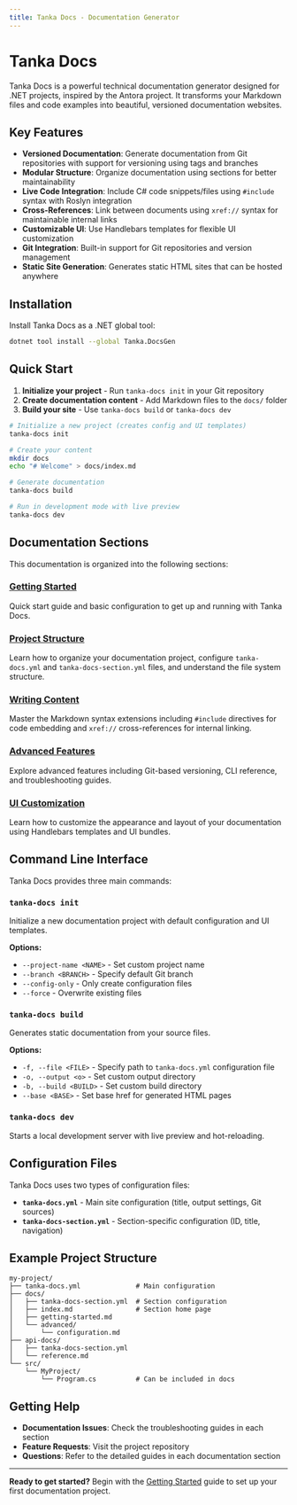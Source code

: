```yaml
---
title: Tanka Docs - Documentation Generator
---
```


# Tanka Docs

Tanka Docs is a powerful technical documentation generator designed for .NET projects, inspired by the Antora project. It transforms your Markdown files and code examples into beautiful, versioned documentation websites.

## Key Features

- **Versioned Documentation**: Generate documentation from Git repositories with support for versioning using tags and branches
- **Modular Structure**: Organize documentation using sections for better maintainability
- **Live Code Integration**: Include C# code snippets/files using `#include` syntax with Roslyn integration
- **Cross-References**: Link between documents using `xref://` syntax for maintainable internal links
- **Customizable UI**: Use Handlebars templates for flexible UI customization
- **Git Integration**: Built-in support for Git repositories and version management
- **Static Site Generation**: Generates static HTML sites that can be hosted anywhere

## Installation

Install Tanka Docs as a .NET global tool:

```bash
dotnet tool install --global Tanka.DocsGen
```

## Quick Start

1. **Initialize your project** - Run `tanka-docs init` in your Git repository
2. **Create documentation content** - Add Markdown files to the `docs/` folder
3. **Build your site** - Use `tanka-docs build` or `tanka-docs dev`

```bash
# Initialize a new project (creates config and UI templates)
tanka-docs init

# Create your content
mkdir docs
echo "# Welcome" > docs/index.md

# Generate documentation
tanka-docs build

# Run in development mode with live preview
tanka-docs dev
```

## Documentation Sections

This documentation is organized into the following sections:

### [Getting Started](xref://getting-started:index.md)
Quick start guide and basic configuration to get up and running with Tanka Docs.

### [Project Structure](xref://project-structure:index.md)
Learn how to organize your documentation project, configure `tanka-docs.yml` and `tanka-docs-section.yml` files, and understand the file system structure.

### [Writing Content](xref://writing-content:index.md)
Master the Markdown syntax extensions including `#include` directives for code embedding and `xref://` cross-references for internal linking.

### [Advanced Features](xref://advanced:index.md)
Explore advanced features including Git-based versioning, CLI reference, and troubleshooting guides.

### [UI Customization](xref://customization:index.md)
Learn how to customize the appearance and layout of your documentation using Handlebars templates and UI bundles.

## Command Line Interface

Tanka Docs provides three main commands:

### `tanka-docs init`
Initialize a new documentation project with default configuration and UI templates.

**Options:**
- `--project-name <NAME>` - Set custom project name
- `--branch <BRANCH>` - Specify default Git branch
- `--config-only` - Only create configuration files
- `--force` - Overwrite existing files

### `tanka-docs build`
Generates static documentation from your source files.

**Options:**
- `-f, --file <FILE>` - Specify path to `tanka-docs.yml` configuration file
- `-o, --output <o>` - Set custom output directory
- `-b, --build <BUILD>` - Set custom build directory  
- `--base <BASE>` - Set base href for generated HTML pages

### `tanka-docs dev`
Starts a local development server with live preview and hot-reloading.

## Configuration Files

Tanka Docs uses two types of configuration files:

- **`tanka-docs.yml`** - Main site configuration (title, output settings, Git sources)
- **`tanka-docs-section.yml`** - Section-specific configuration (ID, title, navigation)

## Example Project Structure

```
my-project/
├── tanka-docs.yml              # Main configuration
├── docs/
│   ├── tanka-docs-section.yml  # Section configuration
│   ├── index.md                # Section home page
│   ├── getting-started.md
│   └── advanced/
│       └── configuration.md
├── api-docs/
│   ├── tanka-docs-section.yml
│   └── reference.md
└── src/
    └── MyProject/
        └── Program.cs          # Can be included in docs
```

## Getting Help

- **Documentation Issues**: Check the troubleshooting guides in each section
- **Feature Requests**: Visit the project repository
- **Questions**: Refer to the detailed guides in each documentation section

---

**Ready to get started?** Begin with the [Getting Started](xref://getting-started:index.md) guide to set up your first documentation project.